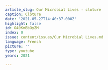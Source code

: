 ```yaml
---
article_slug: Our Microbial Lives - cloture
caption: Clôture
date: '2021-05-27T14:40:37.000Z'
highlight: false
id: O49KmBbOyZM
index: 0
issue: content/issues/Our Microbial Lives.md
language: French
picture: ''
type: youtube
years: 2021

---
```

